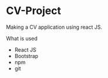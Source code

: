 # CV-Project

Making a CV application using react JS.

What is used
- React JS
- Bootstrap
- npm
- git
